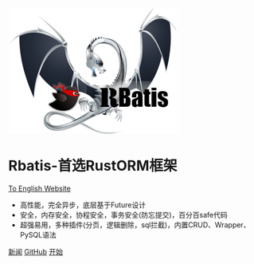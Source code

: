 ![logo](logo.png )

# Rbatis-首选RustORM框架
[To English Website](en/)

* 高性能，完全异步，底层基于Future设计
* 安全，内存安全，协程安全，事务安全(防忘提交)，百分百safe代码
* 超强易用，多种插件(分页，逻辑删除，sql拦截)，内置CRUD、Wrapper、PySQL语法

[新闻](blog.md)
[GitHub](https://github.com/rbatis/rbatis)
[开始](#Rbatis-初始化)